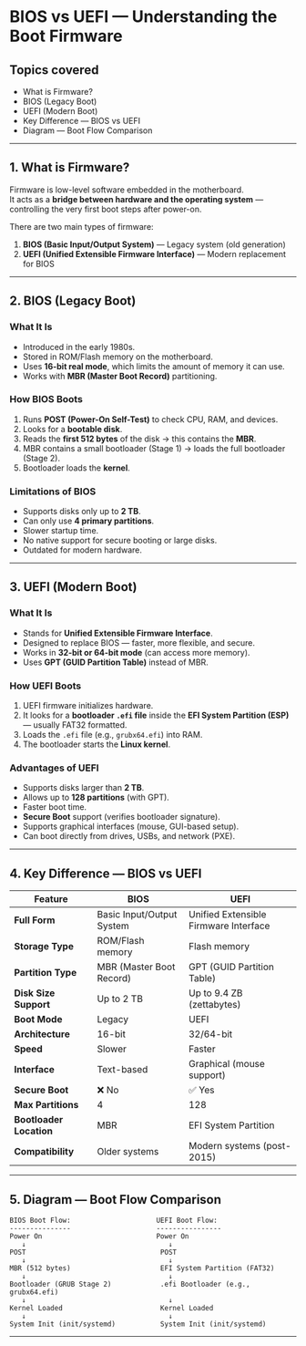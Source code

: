 #  BIOS vs UEFI — Understanding the Boot Firmware

## Topics covered
- What is Firmware?
- BIOS (Legacy Boot)
- UEFI (Modern Boot)
- Key Difference — BIOS vs UEFI
- Diagram — Boot Flow Comparison

---

## 1. What is Firmware?
Firmware is low-level software embedded in the motherboard.  
It acts as a **bridge between hardware and the operating system** — controlling the very first boot steps after power-on.

There are two main types of firmware:
1. **BIOS (Basic Input/Output System)** — Legacy system (old generation)
2. **UEFI (Unified Extensible Firmware Interface)** — Modern replacement for BIOS

---

## 2. BIOS (Legacy Boot)

###  What It Is
- Introduced in the early 1980s.
- Stored in ROM/Flash memory on the motherboard.
- Uses **16-bit real mode**, which limits the amount of memory it can use.
- Works with **MBR (Master Boot Record)** partitioning.

###  How BIOS Boots
1. Runs **POST (Power-On Self-Test)** to check CPU, RAM, and devices.
2. Looks for a **bootable disk**.
3. Reads the **first 512 bytes** of the disk → this contains the **MBR**.
4. MBR contains a small bootloader (Stage 1) → loads the full bootloader (Stage 2).
5. Bootloader loads the **kernel**.

###  Limitations of BIOS
- Supports disks only up to **2 TB**.
- Can only use **4 primary partitions**.
- Slower startup time.
- No native support for secure booting or large disks.
- Outdated for modern hardware.

---

## 3. UEFI (Modern Boot)

###  What It Is
- Stands for **Unified Extensible Firmware Interface**.
- Designed to replace BIOS — faster, more flexible, and secure.
- Works in **32-bit or 64-bit mode** (can access more memory).
- Uses **GPT (GUID Partition Table)** instead of MBR.

###  How UEFI Boots
1. UEFI firmware initializes hardware.
2. It looks for a **bootloader `.efi` file** inside the **EFI System Partition (ESP)** — usually FAT32 formatted.
3. Loads the `.efi` file (e.g., `grubx64.efi`) into RAM.
4. The bootloader starts the **Linux kernel**.

###  Advantages of UEFI
- Supports disks larger than **2 TB**.
- Allows up to **128 partitions** (with GPT).
- Faster boot time.
- **Secure Boot** support (verifies bootloader signature).
- Supports graphical interfaces (mouse, GUI-based setup).
- Can boot directly from drives, USBs, and network (PXE).

---

## 4. Key Difference — BIOS vs UEFI

| Feature | BIOS | UEFI |
|----------|------|------|
| **Full Form** | Basic Input/Output System | Unified Extensible Firmware Interface |
| **Storage Type** | ROM/Flash memory | Flash memory |
| **Partition Type** | MBR (Master Boot Record) | GPT (GUID Partition Table) |
| **Disk Size Support** | Up to 2 TB | Up to 9.4 ZB (zettabytes) |
| **Boot Mode** | Legacy | UEFI |
| **Architecture** | 16-bit | 32/64-bit |
| **Speed** | Slower | Faster |
| **Interface** | Text-based | Graphical (mouse support) |
| **Secure Boot** | ❌ No | ✅ Yes |
| **Max Partitions** | 4 | 128 |
| **Bootloader Location** | MBR | EFI System Partition |
| **Compatibility** | Older systems | Modern systems (post-2015) |

---

## 5. Diagram — Boot Flow Comparison

```text
BIOS Boot Flow:                     UEFI Boot Flow:
---------------                     ----------------
Power On                            Power On
   ↓                                   ↓
POST                                 POST
   ↓                                   ↓
MBR (512 bytes)                      EFI System Partition (FAT32)
   ↓                                   ↓
Bootloader (GRUB Stage 2)            .efi Bootloader (e.g., grubx64.efi)
   ↓                                   ↓
Kernel Loaded                        Kernel Loaded
   ↓                                   ↓
System Init (init/systemd)           System Init (init/systemd)
```

---

